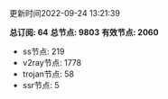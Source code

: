 更新时间2022-09-24 13:21:39

**总订阅: 64**
**总节点: 9803**
**有效节点: 2060**
- ss节点: 219
- v2ray节点: 1778
- trojan节点: 58
- ssr节点: 5
